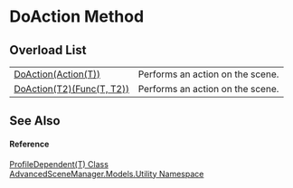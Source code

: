 # DoAction Method


## Overload List
<table>
<tr>
<td><a href="M_AdvancedSceneManager_Models_Utility_ProfileDependent_1_DoAction">DoAction(Action(T))</a></td>
<td>Performs an action on the scene.</td></tr>
<tr>
<td><a href="M_AdvancedSceneManager_Models_Utility_ProfileDependent_1_DoAction__1">DoAction(T2)(Func(T, T2))</a></td>
<td>Performs an action on the scene.</td></tr>
</table>

## See Also


#### Reference
<a href="T_AdvancedSceneManager_Models_Utility_ProfileDependent_1">ProfileDependent(T) Class</a>  
<a href="N_AdvancedSceneManager_Models_Utility">AdvancedSceneManager.Models.Utility Namespace</a>  
